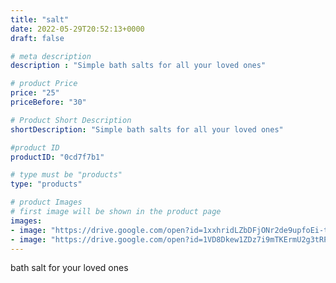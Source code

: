 ```yaml
---
title: "salt"
date: 2022-05-29T20:52:13+0000
draft: false

# meta description
description : "Simple bath salts for all your loved ones"

# product Price
price: "25"
priceBefore: "30"

# Product Short Description
shortDescription: "Simple bath salts for all your loved ones"

#product ID
productID: "0cd7f7b1"

# type must be "products"
type: "products"

# product Images
# first image will be shown in the product page
images:
- image: "https://drive.google.com/open?id=1xxhridLZbDFjONr2de9upfoEi-t-sSyn"
- image: "https://drive.google.com/open?id=1VD8Dkew1ZDz7i9mTKErmU2g3tRP9sTFI"
---
```


bath salt for your loved ones
